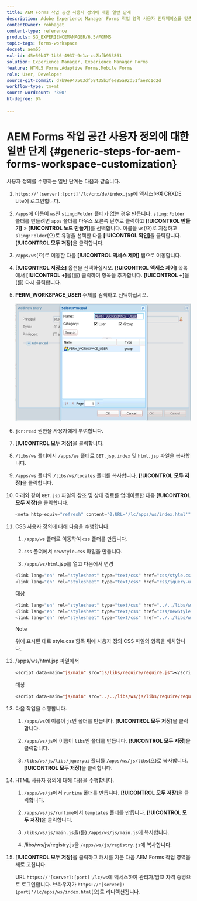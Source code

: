 ```yaml
---
title: AEM Forms 작업 공간 사용자 정의에 대한 일반 단계
description: Adobe Experience Manager Forms 작업 영역 사용자 인터페이스를 맞춤화하는 방법
contentOwner: robhagat
content-type: reference
products: SG_EXPERIENCEMANAGER/6.5/FORMS
topic-tags: forms-workspace
docset: aem65
exl-id: 45e50b47-1b36-4937-9e1a-cc7bfb953861
solution: Experience Manager, Experience Manager Forms
feature: HTML5 Forms,Adaptive Forms,Mobile Forms
role: User, Developer
source-git-commit: d7b9e947503df58435b3fee85a92d51fae8c1d2d
workflow-type: tm+mt
source-wordcount: '300'
ht-degree: 9%

---
```


# AEM Forms 작업 공간 사용자 정의에 대한 일반 단계 {#generic-steps-for-aem-forms-workspace-customization}

사용자 정의를 수행하는 일반 단계는 다음과 같습니다.

1. `https://'[server]:[port]'/lc/crx/de/index.jsp`에 액세스하여 CRXDE Lite에 로그인합니다.
1. `/apps`에 이름이 `ws`인 `sling:Folder` 폴더가 없는 경우 만듭니다. `sling:Folder` 폴더를 만들려면 `apps` 폴더를 마우스 오른쪽 단추로 클릭하고 **[!UICONTROL 만들기]** > **[!UICONTROL 노드 만들기]**&#x200B;를 선택합니다. 이름을 `ws`(으)로 지정하고 `sling:Folder`(으)로 유형을 선택한 다음 **[!UICONTROL 확인]**&#x200B;을 클릭합니다. **[!UICONTROL 모두 저장]**&#x200B;을 클릭합니다.
1. `/apps/ws`(으)로 이동한 다음 **[!UICONTROL 액세스 제어]** 탭으로 이동합니다.
1. **[!UICONTROL 저장소]** 옵션을 선택하십시오. **[!UICONTROL 액세스 제어]** 목록에서 **[!UICONTROL +]**&#x200B;을(를) 클릭하여 항목을 추가합니다. **[!UICONTROL +]**&#x200B;을(를) 다시 클릭합니다.
1. **PERM_WORKSPACE_USER** 주체를 검색하고 선택하십시오.

   ![HTML Workspace을 사용자 지정하는 일반 단계의 일부로 PERM_WORKSPACE_USER 사용자 주체를 선택하십시오](assets/perm_workspace_user.png)

1. `jcr:read` 권한을 사용자에게 부여합니다.
1. **[!UICONTROL 모두 저장]**&#x200B;을 클릭합니다.
1. `/libs/ws` 폴더에서 `/apps/ws` 폴더로 `GET.jsp`, `index` 및 `html.jsp` 파일을 복사합니다.
1. `/apps/ws` 폴더의 `/libs/ws/locales` 폴더를 복사합니다. **[!UICONTROL 모두 저장]**&#x200B;을 클릭합니다.
1. 아래와 같이 `GET.jsp` 파일의 참조 및 상대 경로를 업데이트한 다음 **[!UICONTROL 모두 저장]**&#x200B;을 클릭합니다.

   ```javascript
   <meta http-equiv="refresh" content="0;URL='/lc/apps/ws/index.html'" />
   ```

1. CSS 사용자 정의에 대해 다음을 수행합니다.

   1. `/apps/ws` 폴더로 이동하여 `css` 폴더를 만듭니다.

   1. `css` 폴더에서 `newStyle.css` 파일을 만듭니다.

   1. `/apps/ws/html`.jsp를 열고 다음에서 변경

   ```javascript
   <link lang="en" rel="stylesheet" type="text/css" href="css/style.css" />
   <link lang="en" rel="stylesheet" type="text/css" href="css/jquery-ui.css"/>
   ```

   대상

   ```javascript
   <link lang="en" rel="stylesheet" type="text/css" href="../../libs/ws/css/style.css" />
   <link lang="en" rel="stylesheet" type="text/css" href="css/newStyle.css" />
   <link lang="en" rel="stylesheet" type="text/css" href="../../libs/ws/css/jquery-ui.css"/>
   ```

   >[!NOTE]
   >
   >위에 표시된 대로 style.css 항목 뒤에 사용자 정의 CSS 파일의 항목을 배치합니다.

1. /apps/ws/html.jsp 파일에서

   ```jsp
   <script data-main="js/main" src="js/libs/require/require.js"></script>
   ```

   대상

   ```jsp
   <script data-main="js/main" src="../../libs/ws/js/libs/require/require.js"></script>
   ```

1. 다음 작업을 수행합니다.

   1. `/apps/ws`에 이름이 `js`인 폴더를 만듭니다. **[!UICONTROL 모두 저장]**&#x200B;을 클릭합니다.

   1. `/apps/ws/js`에 이름이 `libs`인 폴더를 만듭니다. **[!UICONTROL 모두 저장]**&#x200B;을 클릭합니다.

   1. `/libs/ws/js/libs/jqueryui` 폴더를 `/apps/ws/js/libs`(으)로 복사합니다. **[!UICONTROL 모두 저장]**&#x200B;을 클릭합니다.

1. HTML 사용자 정의에 대해 다음을 수행합니다.

   1. `/apps/ws/js`에서 `runtime` 폴더를 만듭니다. **[!UICONTROL 모두 저장]**&#x200B;을 클릭합니다.

   1. `/apps/ws/js/runtime`에서 `templates` 폴더를 만듭니다. **[!UICONTROL 모두 저장]**&#x200B;을 클릭합니다.

   1. `/libs/ws/js/main.js`을(를) `/apps/ws/js/main.js`에 복사합니다.

   1. /libs/ws/js/registry.js을 `/apps/ws/js/registry.js`에 복사합니다.

1. **[!UICONTROL 모두 저장]**&#x200B;을 클릭하고 캐시를 지운 다음 AEM Forms 작업 영역을 새로 고칩니다.

   URL `https://'[server]:[port]'/lc/ws`에 액세스하여 관리자/암호 자격 증명으로 로그인합니다. 브라우저가 `https://'[server]:[port]'/lc/apps/ws/index.html`(으)로 리디렉션됩니다.
